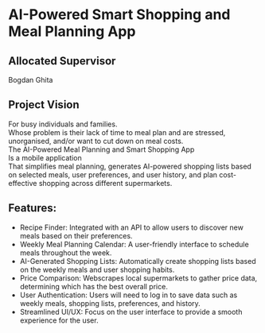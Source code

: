 # AI-Powered Smart Shopping and Meal Planning App
## Allocated Supervisor
Bogdan Ghita

## Project Vision
For busy individuals and families. <br>
Whose problem is their lack of time to meal plan and are stressed, unorganised, and/or want to cut down on meal costs. <br>
The AI-Powered Meal Planning and Smart Shopping App <br>
Is a mobile application <br>
That simplifies meal planning, generates AI-powered shopping lists based on selected meals, user preferences, and user history, and plan cost-effective shopping across different supermarkets. <br>

## Features:
-	Recipe Finder: Integrated with an API to allow users to discover new meals based on their preferences.
-	Weekly Meal Planning Calendar: A user-friendly interface to schedule meals throughout the week.
-	AI-Generated Shopping Lists: Automatically create shopping lists based on the weekly meals and user shopping habits.
-	Price Comparison: Webscrapes local supermarkets to gather price data, determining which has the best overall price.
-	User Authentication: Users will need to log in to save data such as weekly meals, shopping lists, preferences, and history.
-	Streamlined UI/UX: Focus on the user interface to provide a smooth experience for the user.
